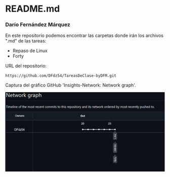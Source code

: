 # README.md

### Darío Fernández Márquez



En este repositorio podemos encontrar las carpetas donde irán los archivos ".md" de las tareas:

- Repaso de Linux
- Forty 



URL del repositorio:

```url
https://github.com/DFdz54/TareasDeClase-byDFM.git
```

Captura del gráfico  GitHub 'Insights-Network: Network graph'.

<img src="./image-20251023164733205.png" alt="image-20251023164733205" style="zoom:50%;" />

